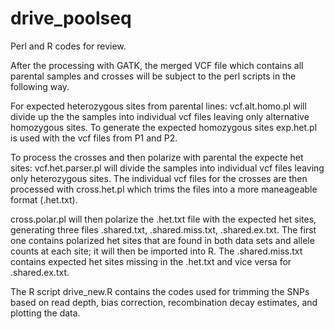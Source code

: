# drive_poolseq
Perl and R codes for review.

After the processing with GATK, the merged VCF file which contains all parental samples and crosses will be subject to the perl scripts in the following way.

For expected heterozygous sites from parental lines:
vcf.alt.homo.pl will divide up the the samples into individual vcf files leaving only alternative homozygous sites.
To generate the expected homozygous sites exp.het.pl is used with the vcf files from P1 and P2.

To process the crosses and then polarize with parental the expecte het sites:
vcf.het.parser.pl will divide the samples into individual vcf files leaving only heterozygous sites.
The individual vcf files for the crosses are then processed with cross.het.pl which trims the files into a more maneageable format (.het.txt).

cross.polar.pl will then polarize the .het.txt file with the expected het sites, generating three files .shared.txt, .shared.miss.txt, .shared.ex.txt. The first one contains polarized het sites that are found in both data sets and allele counts at each site; it will then be imported into R. The .shared.miss.txt contains expected het sites missing in the .het.txt and vice versa for .shared.ex.txt.

The R script drive_new.R contains the codes used for trimming the SNPs based on read depth, bias correction, recombination decay estimates, and plotting the data.
